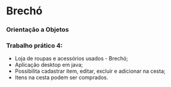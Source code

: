 # Brechó

### Orientação a Objetos

### Trabalho prático 4:
- Loja de roupas e acessórios usados - Brechó;
- Aplicação desktop em java;
- Possibilita cadastrar item, editar, excluir e adicionar na cesta;
- Itens na cesta podem ser comprados.
